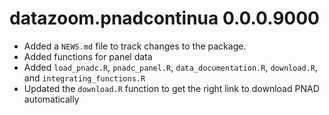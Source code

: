 # datazoom.pnadcontinua 0.0.0.9000

* Added a `NEWS.md` file to track changes to the package.
* Added functions for panel data
* Added `load_pnadc.R`, `pnadc_panel.R`, `data_documentation.R`, `download.R`, and `integrating_functions.R`
* Updated the `download.R` function to get the right link to download PNAD automatically

